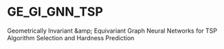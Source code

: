 # GE_GI_GNN_TSP
Geometrically Invariant \&amp; Equivariant Graph Neural Networks for TSP Algorithm Selection and Hardness Prediction

